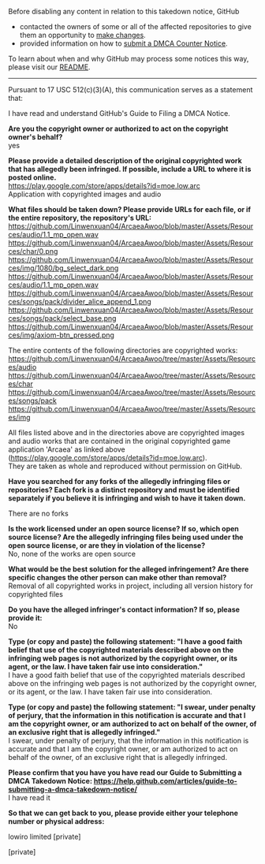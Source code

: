 Before disabling any content in relation to this takedown notice, GitHub
- contacted the owners of some or all of the affected repositories to give them an opportunity to [make changes](https://docs.github.com/en/github/site-policy/dmca-takedown-policy#a-how-does-this-actually-work).
- provided information on how to [submit a DMCA Counter Notice](https://docs.github.com/en/articles/guide-to-submitting-a-dmca-counter-notice).

To learn about when and why GitHub may process some notices this way, please visit our [README](https://github.com/github/dmca/blob/master/README.md#anatomy-of-a-takedown-notice).

---

Pursuant to 17 USC 512(c)(3)(A), this communication serves as a statement that:

I have read and understand GitHub's Guide to Filing a DMCA Notice.

**Are you the copyright owner or authorized to act on the copyright owner's behalf?**   
yes 

**Please provide a detailed description of the original copyrighted work that has allegedly been infringed. If possible, include a URL to where it is posted online.**   
https://play.google.com/store/apps/details?id=moe.low.arc   
Application with copyrighted images and audio  
 
**What files should be taken down? Please provide URLs for each file, or if the entire repository, the repository's URL:** 
https://github.com/Linwenxuan04/ArcaeaAwoo/blob/master/Assets/Resources/audio/1.1_mp_open.wav  
https://github.com/Linwenxuan04/ArcaeaAwoo/blob/master/Assets/Resources/char/0.png  
https://github.com/Linwenxuan04/ArcaeaAwoo/blob/master/Assets/Resources/img/1080/bg_select_dark.png  
https://github.com/Linwenxuan04/ArcaeaAwoo/blob/master/Assets/Resources/audio/1.1_mp_open.wav  
https://github.com/Linwenxuan04/ArcaeaAwoo/blob/master/Assets/Resources/songs/pack/divider_alice_append_1.png  
https://github.com/Linwenxuan04/ArcaeaAwoo/blob/master/Assets/Resources/songs/pack/select_base.png  
https://github.com/Linwenxuan04/ArcaeaAwoo/blob/master/Assets/Resources/img/axiom-btn_pressed.png  

The entire contents of the following directories are copyrighted works:  
https://github.com/Linwenxuan04/ArcaeaAwoo/tree/master/Assets/Resources/audio  
https://github.com/Linwenxuan04/ArcaeaAwoo/tree/master/Assets/Resources/char  
https://github.com/Linwenxuan04/ArcaeaAwoo/tree/master/Assets/Resources/songs/pack  
https://github.com/Linwenxuan04/ArcaeaAwoo/tree/master/Assets/Resources/img  

All files listed above and in the directories above are copyrighted images and audio works that are contained in the original copyrighted game application 'Arcaea' as linked above (https://play.google.com/store/apps/details?id=moe.low.arc).  
They are taken as whole and reproduced without permission on GitHub. 

**Have you searched for any forks of the allegedly infringing files or repositories? Each fork is a distinct repository and must be identified separately if you believe it is infringing and wish to have it taken down.** 
 
There are no forks
 
**Is the work licensed under an open source license? If so, which open source license? Are the allegedly infringing files being used under the open source license, or are they in violation of the license?**   
No, none of the works are open source 
 
**What would be the best solution for the alleged infringement? Are there specific changes the other person can make other than removal?**   
Removal of all copyrighted works in project, including all version history for copyrighted files 
 
**Do you have the alleged infringer's contact information? If so, please provide it:**   
No 
 
**Type (or copy and paste) the following statement: "I have a good faith belief that use of the copyrighted materials described above on the infringing web pages is not authorized by the copyright owner, or its agent, or the law. I have taken fair use into consideration."**   
I have a good faith belief that use of the copyrighted materials described above on the infringing web pages is not authorized by the copyright owner, or its agent, or the law. I have taken fair use into consideration. 
 
**Type (or copy and paste) the following statement: "I swear, under penalty of perjury, that the information in this notification is accurate and that I am the copyright owner, or am authorized to act on behalf of the owner, of an exclusive right that is allegedly infringed."**   
I swear, under penalty of perjury, that the information in this notification is accurate and that I am the copyright owner, or am authorized to act on behalf of the owner, of an exclusive right that is allegedly infringed. 
 
**Please confirm that you have you have read our Guide to Submitting a DMCA Takedown Notice: https://help.github.com/articles/guide-to-submitting-a-dmca-takedown-notice/**   
I have read it 
 
**So that we can get back to you, please provide either your telephone number or physical address:** 

lowiro limited [private]
 
[private]